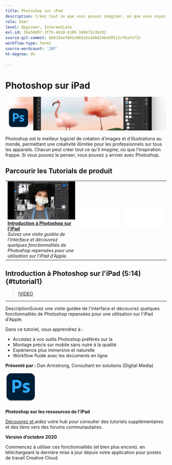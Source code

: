 ```yaml
---
title: Photoshop sur iPad
description: Créez tout ce que vous pouvez imaginer, où que vous soyez, l'inspiration frappe avec Photoshop sur iPad.
role: User
level: Beginner, Intermediate
exl-id: 5be50d97-3ff5-4b10-b186-109473c3bd32
source-git-commit: 6b819aef801e003e5a160d24ba69522cf6a7e715
workflow-type: tm+mt
source-wordcount: '207'
ht-degree: 0%

---
```


# Photoshop sur iPad

![Image de héros du tutoriel](../assets/PSoniPad.jpg)

Photoshop est le meilleur logiciel de création d’images et d’illustrations au monde, permettant une créativité illimitée pour les professionnels sur tous les appareils. Chacun peut créer tout ce qu&#39;il imagine, où que l&#39;inspiration frappe. Si vous pouvez le penser, vous pouvez y arriver avec Photoshop.

## Parcourir les Tutorials de produit

<table style="table-layout:fixed">
<tr>
 <td>
   <a href="photoshopipad.md#tutorial1">
      <img alt="Introduction à Photoshop sur l'iPad" src="../assets/PSiPad_thumbnail.jpg" />
   </a>
    <div>
   <a href="photoshopipad.md#tutorial1"><strong>Introduction à Photoshop sur l'iPad</strong></a>
    </div>
    <em>Suivez une visite guidée de l'interface et découvrez quelques fonctionnalités de Photoshop repensées pour une utilisation sur l'iPad d'Apple.</em>
    <br>
  </td>
  <td>
    <img alt="Espacement" src="../assets/Whitespacer.png" />
    <div>
    <br>
  </td>
  <td>
    <img alt="Espacement" src="../assets/Whitespacer.png" />
    <div>
    <br>
  </td>
</tr>
</table>

## Introduction à Photoshop sur l&#39;iPad (5:14) {#tutorial1}

>[!VIDEO](https://video.tv.adobe.com/v/326899?hidetitle=true)

****
DescriptionSuivez une visite guidée de l&#39;interface et découvrez quelques fonctionnalités de Photoshop repensées pour une utilisation sur l&#39;iPad d&#39;Apple.

Dans ce tutoriel, vous apprendrez à :
* Accédez à vos outils Photoshop préférés sur la
* Montage précis sur mobile sans nuire à la qualité
* Expérience plus immersive et naturelle
* Workflow fluide avec les documents en ligne

**Présenté par :**
Dan Armstrong, Consultant en solutions (Digital Media)

![Photoshop sur le logo iPad](../assets/ps_appicon_96.png)

**Photoshop sur les ressources de l’iPad**

[Découvrez et ](https://helpx.adobe.com/support/photoshop.html) aidez votre hub pour consulter des tutoriels supplémentaires et des liens vers des forums communautaires.

**Version d’octobre 2020**

Commencez à utiliser ces fonctionnalités (et bien plus encore). en téléchargeant la dernière mise à jour depuis votre application pour postes de travail Creative Cloud.
